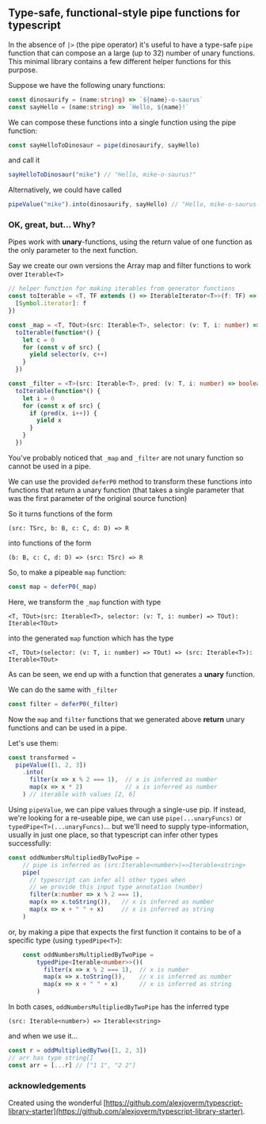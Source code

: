 ## Type-safe, functional-style pipe functions for typescript

In the absence of `|>` (the pipe operator) it's useful to have a type-safe `pipe` function that can compose an a large (up to 32) number of unary functions. This minimal library contains a few different helper functions for this purpose.

Suppose we have the following unary functions:

```typescript
const dinosaurify = (name:string) => `${name}-o-saurus`
const sayHello = (name:string) => `Hello, ${name}!`
```

We can compose these functions into a single function using the pipe function:

```typescript
const sayHelloToDinosaur = pipe(dinosaurify, sayHello)
```

and call it

```typescript
sayHelloToDinosaur("mike") // "Hello, mike-o-saurus!"
```

Alternatively, we could have called

```typescript
pipeValue("mike").into(dinosaurify, sayHello) // "Hello, mike-o-saurus!"
```

### OK, great, but... Why?

Pipes work with **unary**-functions, using the return value of one function as the only parameter to the next function.

Say we create our own versions the Array map and filter functions to work over `Iterable<T>`

```typescript
// helper function for making iterables from generator functions
const toIterable = <T, TF extends () => IterableIterator<T>>(f: TF) => ({
  [Symbol.iterator]: f
})

const _map = <T, TOut>(src: Iterable<T>, selector: (v: T, i: number) => TOut): Iterable<TOut> =>
  toIterable(function*() {
    let c = 0
    for (const v of src) {
      yield selector(v, c++)
    }
  })

const _filter = <T>(src: Iterable<T>, pred: (v: T, i: number) => boolean): Iterable<T> =>
  toIterable(function*() {
    let i = 0
    for (const x of src) {
      if (pred(x, i++)) {
        yield x
      }
    }
  })
```

You've probably noticed that `_map` and `_filter` are not unary function so cannot be used in a pipe.

We can use the provided `deferP0` method to transform these functions into functions that return a unary function (that takes a single parameter that was the first parameter of the original source function)

So it turns functions of the form

    (src: TSrc, b: B, c: C, d: D) => R 
    
into functions of the form

    (b: B, c: C, d: D) => (src: TSrc) => R

So, to make a pipeable `map` function:

```typescript
const map = deferP0(_map)
```

Here, we transform the `_map` function with type 


    <T, TOut>(src: Iterable<T>, selector: (v: T, i: number) => TOut): Iterable<TOut> 
    
into the generated `map` function which has the type 

    <T, TOut>(selector: (v: T, i: number) => TOut) => (src: Iterable<T>): Iterable<TOut>

As can be seen, we end up with a function that generates a **unary** function.

We can do the same with `_filter`

```typescript
const filter = deferP0(_filter)
```

Now the `map` and `filter` functions that we generated above **return** unary functions and can be used in a pipe.

Let's use them:

```typescript
const transformed = 
  pipeValue([1, 2, 3])
    .into(
      filter(x => x % 2 === 1),  // x is inferred as number
      map(x => x * 2)            // x is inferred as number
    ) // iterable with values [2, 6]
```

Using `pipeValue`, we can pipe values through a single-use pip. If instead, we're looking for a re-useable pipe, we can use `pipe(...unaryFuncs)` or `typedPipe<T>(...unaryFuncs)`... but we'll need to supply type-information, usually in just one place, so that typescript can infer other types successfully:

```typescript
const oddNumbersMultipliedByTwoPipe =
    // pipe is inferred as (src:Iterable<number>)=>Iterable<string>
    pipe(
      // typescript can infer all other types when 
      // we provide this input type annotation (number)
      filter(x:number => x % 2 === 1), 
      map(x => x.toString()),   // x is inferred as number
      map(x => x + " " + x)     // x is inferred as string
    )
```

or, by making a pipe that expects the first function it contains to be of a specific type (using `typedPipe<T>`):

```typescript
    const oddNumbersMultipliedByTwoPipe =
        typedPipe<Iterable<number>>()(
          filter(x => x % 2 === 1),  // x is number
          map(x => x.toString()),    // x is inferred as number
          map(x => x + " " + x)      // x is inferred as string
        )
```

In both cases, `oddNumbersMultipliedByTwoPipe` has the inferred type

    (src: Iterable<number>) => Iterable<string>

and when we use it...

```typescript
const r = oddMultipliedByTwo([1, 2, 3]) 
// arr has type string[]
const arr = [...r] // ["1 1", "2 2"]
```

### acknowledgements

Created using the wonderful [https://github.com/alexjoverm/typescript-library-starter](https://github.com/alexjoverm/typescript-library-starter).
